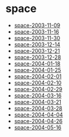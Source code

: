 <!-- TITLE: space -->
<!-- SUBTITLE: Logs for space -->

# space

* [space-2003-11-09](space/space-2003-11-09)
* [space-2003-11-16](space/space-2003-11-16)
* [space-2003-11-30](space/space-2003-11-30)
* [space-2003-12-14](space/space-2003-12-14)
* [space-2003-12-21](space/space-2003-12-21)
* [space-2003-12-28](space/space-2003-12-28)
* [space-2004-01-18](space/space-2004-01-18)
* [space-2004-01-25](space/space-2004-01-25)
* [space-2004-02-01](space/space-2004-02-01)
* [space-2004-02-10](space/space-2004-02-10)
* [space-2004-02-29](space/space-2004-02-29)
* [space-2004-03-16](space/space-2004-03-16)
* [space-2004-03-21](space/space-2004-03-21)
* [space-2004-03-28](space/space-2004-03-28)
* [space-2004-04-04](space/space-2004-04-04)
* [space-2004-04-26](space/space-2004-04-26)
* [space-2004-05-16](space/space-2004-05-16)
